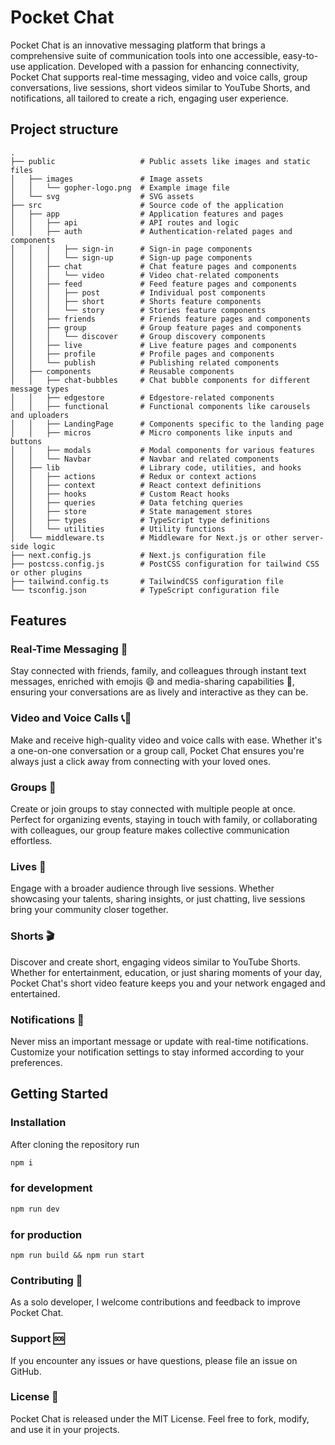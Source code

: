 # Pocket Chat
Pocket Chat is an innovative messaging platform that brings a comprehensive suite of communication tools into one accessible, easy-to-use application. Developed with a passion for enhancing connectivity, Pocket Chat supports real-time messaging, video and voice calls, group conversations, live sessions, short videos similar to YouTube Shorts, and notifications, all tailored to create a rich, engaging user experience.

## Project structure

```
.
├── public                   # Public assets like images and static files
│   ├── images               # Image assets
│   │   └── gopher-logo.png  # Example image file
│   └── svg                  # SVG assets
├── src                      # Source code of the application
│   ├── app                  # Application features and pages
│   │   ├── api              # API routes and logic
│   │   ├── auth             # Authentication-related pages and components
│   │   │   ├── sign-in      # Sign-in page components
│   │   │   └── sign-up      # Sign-up page components
│   │   ├── chat             # Chat feature pages and components
│   │   │   └── video        # Video chat-related components
│   │   ├── feed             # Feed feature pages and components
│   │   │   ├── post         # Individual post components
│   │   │   ├── short        # Shorts feature components
│   │   │   └── story        # Stories feature components
│   │   ├── friends          # Friends feature pages and components
│   │   ├── group            # Group feature pages and components
│   │   │   └── discover     # Group discovery components
│   │   ├── live             # Live feature pages and components
│   │   ├── profile          # Profile pages and components
│   │   └── publish          # Publishing related components
│   ├── components           # Reusable components
│   │   ├── chat-bubbles     # Chat bubble components for different message types
│   │   ├── edgestore        # Edgestore-related components
│   │   ├── functional       # Functional components like carousels and uploaders
│   │   ├── LandingPage      # Components specific to the landing page
│   │   ├── micros           # Micro components like inputs and buttons
│   │   ├── modals           # Modal components for various features
│   │   └── Navbar           # Navbar and related components
│   ├── lib                  # Library code, utilities, and hooks
│   │   ├── actions          # Redux or context actions
│   │   ├── context          # React context definitions
│   │   ├── hooks            # Custom React hooks
│   │   ├── queries          # Data fetching queries
│   │   ├── store            # State management stores
│   │   ├── types            # TypeScript type definitions
│   │   └── utilities        # Utility functions
│   └── middleware.ts        # Middleware for Next.js or other server-side logic
├── next.config.js           # Next.js configuration file
├── postcss.config.js        # PostCSS configuration for tailwind CSS or other plugins
├── tailwind.config.ts       # TailwindCSS configuration file
└── tsconfig.json            # TypeScript configuration file
```

## Features

### Real-Time Messaging 💬
Stay connected with friends, family, and colleagues through instant text messages, enriched with emojis 😄 and media-sharing capabilities 📸, ensuring your conversations are as lively and interactive as they can be.

### Video and Voice Calls 📞🎥
Make and receive high-quality video and voice calls with ease. Whether it's a one-on-one conversation or a group call, Pocket Chat ensures you're always just a click away from connecting with your loved ones.

### Groups 👥
Create or join groups to stay connected with multiple people at once. Perfect for organizing events, staying in touch with family, or collaborating with colleagues, our group feature makes collective communication effortless.

### Lives 🎥
Engage with a broader audience through live sessions. Whether showcasing your talents, sharing insights, or just chatting, live sessions bring your community closer together.

### Shorts 🎬
Discover and create short, engaging videos similar to YouTube Shorts. Whether for entertainment, education, or just sharing moments of your day, Pocket Chat's short video feature keeps you and your network engaged and entertained.

### Notifications 🔔
Never miss an important message or update with real-time notifications. Customize your notification settings to stay informed according to your preferences.

## Getting Started

### Installation
After cloning the repository run


```bash
npm i
```

### for development
```bash
npm run dev
```

### for production 
```
npm run build && npm run start
```

### Contributing 🤝
As a solo developer, I welcome contributions and feedback to improve Pocket Chat.

### Support 🆘
If you encounter any issues or have questions, please file an issue on GitHub.

### License 📄
Pocket Chat is released under the MIT License. Feel free to fork, modify, and use it in your projects.
